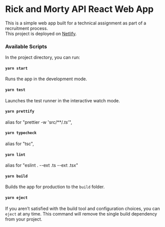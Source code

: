 # Rick and Morty API React Web App

This is a simple web app built for a technical assignment as part of a recruitment process.\
This project is deployed on [Netlify](https://rickandmortyapi-react-demo.netlify.app).

### Available Scripts

In the project directory, you can run:

#### `yarn start`

Runs the app in the development mode.

#### `yarn test`

Launches the test runner in the interactive watch mode.

#### `yarn prettify`

alias for    "prettier -w 'src/**/*.ts*'",

#### `yarn typecheck`

alias for    "tsc",

#### `yarn lint`

alias for    "eslint . --ext .ts --ext .tsx"

#### `yarn build`

Builds the app for production to the `build` folder.

#### `yarn eject`

If you aren’t satisfied with the build tool and configuration choices, you can `eject` at any time. This command will remove the single build dependency from your project.

